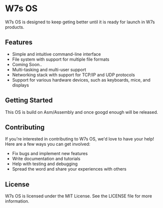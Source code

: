 # W7s OS

W7s OS is designed to keep geting better until it is ready for launch in W7s products.

## Features

- Simple and intuitive command-line interface
- File system with support for multiple file formats
- Coming Soon..
- Multi-tasking and multi-user support
- Networking stack with support for TCP/IP and UDP protocols
- Support for various hardware devices, such as keyboards, mice, and displays

## Getting Started

This OS is build on Asm/Assembly and once googd enough will be released.

## Contributing

If you're interested in contributing to W7s OS, we'd love to have your help! Here are a few ways you can get involved:

- Fix bugs and implement new features
- Write documentation and tutorials
- Help with testing and debugging
- Spread the word and share your experiences with others

## License

W7s OS is licensed under the MIT License. See the LICENSE file for more information.
